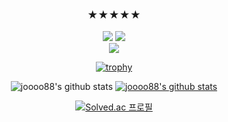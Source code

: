  <div align=center>

### ★★★★★

  
 <img src="https://img.shields.io/badge/JavaScript-F7DF1E?style=flat&logo=JavaScript&logoColor=white"/> <img src="https://img.shields.io/badge/React-61DAFB?style=flat&logo=React&logoColor=white"/>  
 <img src="https://img.shields.io/badge/sass-CC6699?style=flat&logo=sass&logoColor=white"/>

[![trophy](https://github-profile-trophy.vercel.app/?username=joooo88&row=1)](https://github.com/ryo-ma/github-profile-trophy)


![joooo88's github stats](https://github-readme-stats.vercel.app/api?username=joooo88&show_icons=true)
[![joooo88's github stats](https://github-readme-stats.vercel.app/api/top-langs/?username=joooo88&show_icons=true&hide_border=true&title_color=004386&icon_color=004386&layout=compact)](https://github.com/joooo88)



[![Solved.ac
프로필](http://mazassumnida.wtf/api/generate_badge?boj=joooo88)](https://solved.ac/joooo88)

 </div>
